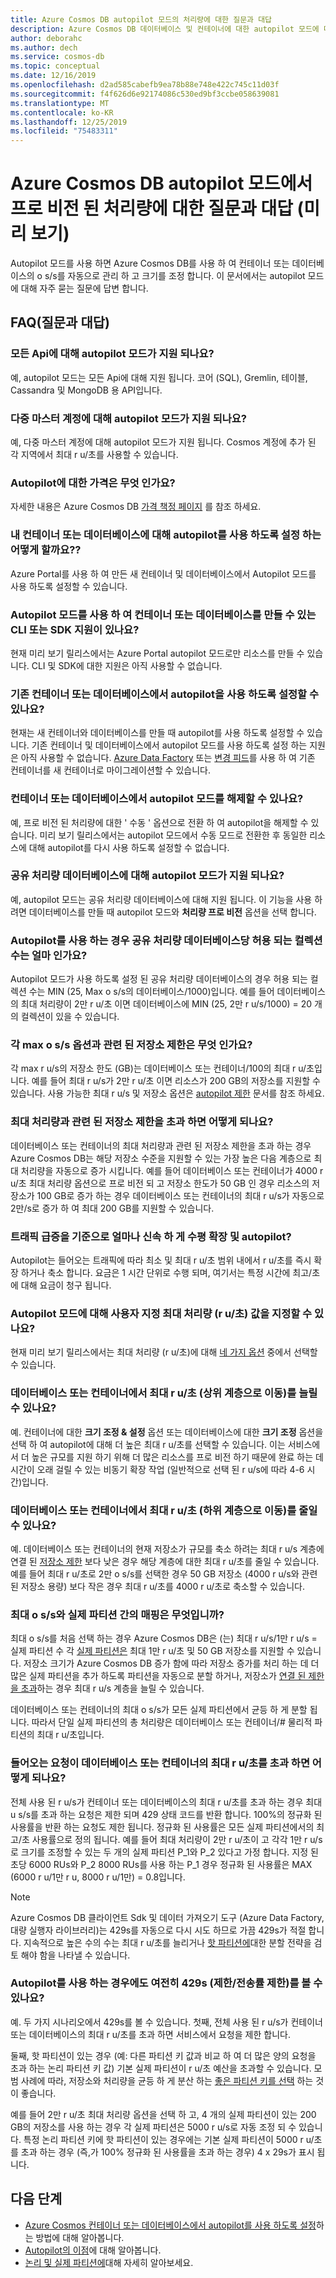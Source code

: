 ```yaml
---
title: Azure Cosmos DB autopilot 모드의 처리량에 대한 질문과 대답
description: Azure Cosmos DB 데이터베이스 및 컨테이너에 대한 autopilot 모드에 대한 질문과 대답
author: deborahc
ms.author: dech
ms.service: cosmos-db
ms.topic: conceptual
ms.date: 12/16/2019
ms.openlocfilehash: d2ad585cabefb9ea78b88e748e422c745c11d03f
ms.sourcegitcommit: f4f626d6e92174086c530ed9bf3ccbe058639081
ms.translationtype: MT
ms.contentlocale: ko-KR
ms.lasthandoff: 12/25/2019
ms.locfileid: "75483311"
---
```

# <a name="frequently-asked-questions-about-provisioned-throughput-in-azure-cosmos-db-autopilot-mode-preview"></a>Azure Cosmos DB autopilot 모드에서 프로 비전 된 처리량에 대한 질문과 대답 (미리 보기)
Autopilot 모드를 사용 하면 Azure Cosmos DB를 사용 하 여 컨테이너 또는 데이터베이스의 o s/s를 자동으로 관리 하 고 크기를 조정 합니다. 이 문서에서는 autopilot 모드에 대해 자주 묻는 질문에 답변 합니다. 

## <a name="frequently-asked-questions"></a>FAQ(질문과 대답)

### <a name="is-autopilot-mode-supported-for-all-apis"></a>모든 Api에 대해 autopilot 모드가 지원 되나요?
예, autopilot 모드는 모든 Api에 대해 지원 됩니다. 코어 (SQL), Gremlin, 테이블, Cassandra 및 MongoDB 용 API입니다.

### <a name="is-autopilot-mode-supported-for-multi-master-accounts"></a>다중 마스터 계정에 대해 autopilot 모드가 지원 되나요?
예, 다중 마스터 계정에 대해 autopilot 모드가 지원 됩니다. Cosmos 계정에 추가 된 각 지역에서 최대 r u/초를 사용할 수 있습니다. 

### <a name="what-is-the-pricing-for-autopilot"></a>Autopilot에 대한 가격은 무엇 인가요?
자세한 내용은 Azure Cosmos DB [가격 책정 페이지](https://azure.microsoft.com/pricing/details/cosmos-db/) 를 참조 하세요. 

### <a name="how-do-i-enable-autopilot-for-my-containers-or-databases"></a>내 컨테이너 또는 데이터베이스에 대해 autopilot를 사용 하도록 설정 하는 어떻게 할까요??
Azure Portal를 사용 하 여 만든 새 컨테이너 및 데이터베이스에서 Autopilot 모드를 사용 하도록 설정할 수 있습니다. 

### <a name="is-there-cli-or-sdk-support-to-create-containers-or-databases-with-autopilot-mode"></a>Autopilot 모드를 사용 하 여 컨테이너 또는 데이터베이스를 만들 수 있는 CLI 또는 SDK 지원이 있나요?
현재 미리 보기 릴리스에서는 Azure Portal autopilot 모드로만 리소스를 만들 수 있습니다. CLI 및 SDK에 대한 지원은 아직 사용할 수 없습니다.

### <a name="can-i-enable-autopilot-on-an-existing-container-or-a-database"></a>기존 컨테이너 또는 데이터베이스에서 autopilot을 사용 하도록 설정할 수 있나요?
현재는 새 컨테이너와 데이터베이스를 만들 때 autopilot를 사용 하도록 설정할 수 있습니다. 기존 컨테이너 및 데이터베이스에서 autopilot 모드를 사용 하도록 설정 하는 지원은 아직 사용할 수 없습니다. [Azure Data Factory](../data-factory/connector-azure-cosmos-db.md) 또는 [변경 피드](change-feed.md)를 사용 하 여 기존 컨테이너를 새 컨테이너로 마이그레이션할 수 있습니다. 

### <a name="can-i-turn-off-autopilot-mode-on-a-container-or-database"></a>컨테이너 또는 데이터베이스에서 autopilot 모드를 해제할 수 있나요?
예, 프로 비전 된 처리량에 대한 ' 수동 ' 옵션으로 전환 하 여 autopilot을 해제할 수 있습니다. 미리 보기 릴리스에서는 autopilot 모드에서 수동 모드로 전환한 후 동일한 리소스에 대해 autopilot를 다시 사용 하도록 설정할 수 없습니다. 

### <a name="is-autopilot-mode-supported-for-shared-throughput-databases"></a>공유 처리량 데이터베이스에 대해 autopilot 모드가 지원 되나요?
예, autopilot 모드는 공유 처리량 데이터베이스에 대해 지원 됩니다. 이 기능을 사용 하려면 데이터베이스를 만들 때 autopilot 모드와 **처리량 프로 비전** 옵션을 선택 합니다. 

### <a name="what-is-the-number-of-allowed-collections-per-shared-throughput-database-when-autopilot-is-enabled"></a>Autopilot를 사용 하는 경우 공유 처리량 데이터베이스당 허용 되는 컬렉션 수는 얼마 인가요?
Autopilot 모드가 사용 하도록 설정 된 공유 처리량 데이터베이스의 경우 허용 되는 컬렉션 수는 MIN (25, Max o s/s의 데이터베이스/1000)입니다. 예를 들어 데이터베이스의 최대 처리량이 2만 r u/초 이면 데이터베이스에 MIN (25, 2만 r u/s/1000) = 20 개의 컬렉션이 있을 수 있습니다. 


### <a name="what-is-the-storage-limit-associated-with-each-max-rus-option"></a>각 max o s/s 옵션과 관련 된 저장소 제한은 무엇 인가요?  
각 max r u/s의 저장소 한도 (GB)는 데이터베이스 또는 컨테이너/100의 최대 r u/초입니다. 예를 들어 최대 r u/s가 2만 r u/초 이면 리소스가 200 GB의 저장소를 지원할 수 있습니다. 사용 가능한 최대 r u/s 및 저장소 옵션은 [autopilot 제한](provision-throughput-autopilot.md#autopilot-limits) 문서를 참조 하세요. 

### <a name="what-happens-if-i-exceed-the-storage-limit-associated-with-my-max-throughput"></a>최대 처리량과 관련 된 저장소 제한을 초과 하면 어떻게 되나요?
데이터베이스 또는 컨테이너의 최대 처리량과 관련 된 저장소 제한을 초과 하는 경우 Azure Cosmos DB는 해당 저장소 수준을 지원할 수 있는 가장 높은 다음 계층으로 최대 처리량을 자동으로 증가 시킵니다. 예를 들어 데이터베이스 또는 컨테이너가 4000 r u/초 최대 처리량 옵션으로 프로 비전 되 고 저장소 한도가 50 GB 인 경우 리소스의 저장소가 100 GB로 증가 하는 경우 데이터베이스 또는 컨테이너의 최대 r u/s가 자동으로 2만/s로 증가 하 여 최대 200 GB를 지원할 수 있습니다. 

### <a name="how-quickly-will-autopilot-scale-up-and-down-based-on-spikes-in-traffic"></a>트래픽 급증을 기준으로 얼마나 신속 하 게 수평 확장 및 autopilot?
Autopilot는 들어오는 트래픽에 따라 최소 및 최대 r u/초 범위 내에서 r u/초를 즉시 확장 하거나 축소 합니다. 요금은 1 시간 단위로 수행 되며, 여기서는 특정 시간에 최고/초에 대해 요금이 청구 됩니다. 

### <a name="can-i-specify-a-custom-max-throughput-rus-value-for-autopilot-mode"></a>Autopilot 모드에 대해 사용자 지정 최대 처리량 (r u/초) 값을 지정할 수 있나요?
현재 미리 보기 릴리스에서는 최대 처리량 (r u/초)에 대해 [네 가지 옵션](provision-throughput-autopilot.md#autopilot-limits) 중에서 선택할 수 있습니다.

### <a name="can-i-increase-the-max-rus-move-to-a-higher-tier-on-the-database-or-container"></a>데이터베이스 또는 컨테이너에서 최대 r u/초 (상위 계층으로 이동)를 늘릴 수 있나요? 
예. 컨테이너에 대한 **크기 조정 & 설정** 옵션 또는 데이터베이스에 대한 **크기 조정** 옵션을 선택 하 여 autopilot에 대해 더 높은 최대 r u/초를 선택할 수 있습니다. 이는 서비스에서 더 높은 규모를 지원 하기 위해 더 많은 리소스를 프로 비전 하기 때문에 완료 하는 데 시간이 오래 걸릴 수 있는 비동기 확장 작업 (일반적으로 선택 된 r u/s에 따라 4-6 시간)입니다. 

### <a name="can-i-reduce-the-max-rus-move-to-a-lower-tier-on-the-database-or-container"></a>데이터베이스 또는 컨테이너에서 최대 r u/초 (하위 계층으로 이동)를 줄일 수 있나요?
예. 데이터베이스 또는 컨테이너의 현재 저장소가 규모를 축소 하려는 최대 r u/s 계층에 연결 된 [저장소 제한](#what-is-the-storage-limit-associated-with-each-max-rus-option) 보다 낮은 경우 해당 계층에 대한 최대 r u/초를 줄일 수 있습니다. 예를 들어 최대 r u/초로 2만 o s/s를 선택한 경우 50 GB 저장소 (4000 r u/s와 관련 된 저장소 용량) 보다 작은 경우 최대 r u/초를 4000 r u/초로 축소할 수 있습니다.

### <a name="what-is-the-mapping-between-the-max-rus-and-physical-partitions"></a>최대 o s/s와 실제 파티션 간의 매핑은 무엇입니까?
최대 o s/s를 처음 선택 하는 경우 Azure Cosmos DB은 (는) 최대 r u/s/1만 r u/s = 실제 파티션 수 각 [실제 파티션은](partition-data.md#physical-partitions) 최대 1만 r u/초 및 50 GB 저장소를 지원할 수 있습니다. 저장소 크기가 Azure Cosmos DB 증가 함에 따라 저장소 증가를 처리 하는 데 더 많은 실제 파티션을 추가 하도록 파티션을 자동으로 분할 하거나, 저장소가 [연결 된 제한을 초과](#what-is-the-storage-limit-associated-with-each-max-rus-option)하는 경우 최대 r u/s 계층을 늘릴 수 있습니다. 

데이터베이스 또는 컨테이너의 최대 o s/s가 모든 실제 파티션에서 균등 하 게 분할 됩니다. 따라서 단일 실제 파티션의 총 처리량은 데이터베이스 또는 컨테이너/# 물리적 파티션의 최대 r u/초입니다. 

### <a name="what-happens-if-incoming-requests-exceed-the-max-rus-of-the-database-or-container"></a>들어오는 요청이 데이터베이스 또는 컨테이너의 최대 r u/초를 초과 하면 어떻게 되나요?
전체 사용 된 r u/s가 컨테이너 또는 데이터베이스의 최대 r u/초를 초과 하는 경우 최대 u s/s를 초과 하는 요청은 제한 되며 429 상태 코드를 반환 합니다. 100%의 정규화 된 사용률을 반환 하는 요청도 제한 됩니다. 정규화 된 사용률은 모든 실제 파티션에서의 최고/초 사용률으로 정의 됩니다. 예를 들어 최대 처리량이 2만 r u/초이 고 각각 1만 r u/s로 크기를 조정할 수 있는 두 개의 실제 파티션 P_1와 P_2 있다고 가정 합니다. 지정 된 초당 6000 RUs와 P_2 8000 RUs를 사용 하는 P_1 경우 정규화 된 사용률은 MAX (6000 r u/1만 r u, 8000 r u/1만) = 0.8입니다.

> [!NOTE]
> Azure Cosmos DB 클라이언트 Sdk 및 데이터 가져오기 도구 (Azure Data Factory, 대량 실행자 라이브러리)는 429s를 자동으로 다시 시도 하므로 가끔 429s가 적절 합니다. 지속적으로 높은 수의 수는 최대 r u/초를 늘리거나 [핫 파티션에](#is-it-still-possible-to-see-429s-throttlingrate-limiting-when-autopilot-is-enabled)대한 분할 전략을 검토 해야 함을 나타낼 수 있습니다.

### <a name="is-it-still-possible-to-see-429s-throttlingrate-limiting-when-autopilot-is-enabled"></a>Autopilot를 사용 하는 경우에도 여전히 429s (제한/전송률 제한)를 볼 수 있나요? 
예. 두 가지 시나리오에서 429s를 볼 수 있습니다. 첫째, 전체 사용 된 r u/s가 컨테이너 또는 데이터베이스의 최대 r u/초를 초과 하면 서비스에서 요청을 제한 합니다. 

둘째, 핫 파티션이 있는 경우 (예: 다른 파티션 키 값과 비교 하 여 더 많은 양의 요청을 초과 하는 논리 파티션 키 값) 기본 실제 파티션이 r u/초 예산을 초과할 수 있습니다. 모범 사례에 따라, 저장소와 처리량을 균등 하 게 분산 하는 [좋은 파티션 키를 선택](partitioning-overview.md#choose-partitionkey) 하는 것이 좋습니다. 

예를 들어 2만 r u/초 최대 처리량 옵션을 선택 하 고, 4 개의 실제 파티션이 있는 200 GB의 저장소를 사용 하는 경우 각 실제 파티션은 5000 r u/s로 자동 조정 되 수 있습니다. 특정 논리 파티션 키에 핫 파티션이 있는 경우에는 기본 실제 파티션이 5000 r u/초를 초과 하는 경우 (즉,가 100% 정규화 된 사용률을 초과 하는 경우) 4 x 29s가 표시 됩니다.

## <a name="next-steps"></a>다음 단계

* [Azure Cosmos 컨테이너 또는 데이터베이스에서 autopilot를 사용 하도록 설정](provision-throughput-autopilot.md#create-a-database-or-a-container-with-autopilot-mode)하는 방법에 대해 알아봅니다.
* [Autopilot의 이점](provision-throughput-autopilot.md#benefits-of-autopilot-mode)에 대해 알아봅니다.
* [논리 및 실제 파티션에](partition-data.md)대해 자세히 알아보세요.
